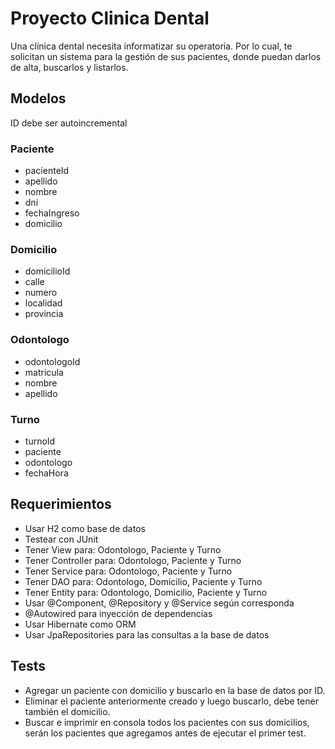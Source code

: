 # Proyecto Clinica Dental

Una clínica dental necesita informatizar su operatoria. Por lo cual, te solicitan un sistema para la gestión de sus
pacientes, donde puedan darlos de alta, buscarlos y listarlos.

## Modelos

ID debe ser autoincremental

### Paciente

- pacienteId
- apellido
- nombre
- dni
- fechaIngreso
- domicilio

### Domicilio

- domicilioId
- calle
- numero
- localidad
- provincia

### Odontologo

- odontologoId
- matricula
- nombre
- apellido

### Turno

- turnoId
- paciente
- odontologo
- fechaHora

## Requerimientos

- Usar H2 como base de datos
- Testear con JUnit
- Tener View para: Odontologo, Paciente y Turno
- Tener Controller para: Odontologo, Paciente y Turno
- Tener Service para: Odontologo, Paciente y Turno
- Tener DAO para: Odontologo, Domicilio, Paciente y Turno
- Tener Entity para: Odontologo, Domicilio, Paciente y Turno
- Usar @Component, @Repository y @Service según corresponda
- @Autowired para inyección de dependencias
- Usar Hibernate como ORM
- Usar JpaRepositories para las consultas a la base de datos

## Tests

- Agregar un paciente con domicilio y buscarlo en la base de datos por ID.
- Eliminar el paciente anteriormente creado y luego buscarlo, debe tener también el domicilio.
- Buscar e imprimir en consola todos los pacientes con sus domicilios, serán los pacientes que agregamos antes de
  ejecutar el primer test.